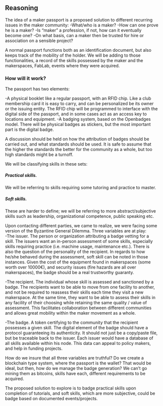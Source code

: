 ## Reasoning   

The idea of a maker passport is a proposed solution to different recurring issues in the maker community:
-What/who is a maker?
-How can one prove he is a maker?
-Is “maker” a profession, if not, how can it eventually become one?
-On what basis, can a maker then be trusted for hire or association on a sensible project?

A normal passport functions both as an identification document, but also keeps track of the mobility of the holder. We will be adding to those functionalities, a record of the skills possessed by the maker and the makerspaces, FabLab, events where they were acquired.

### How will it work?   

The passport has two elements:   

-A physical booklet like a regular passport, with an RFID chip.
Like a club membership card it is easy to carry, and can be personalized be its owner or the issuing entity. The RFID chip will be programmed to interface with the digital side of the passport, and in some cases act as an access key to locations and equipment. 
-A badging system, based on the Openbadges model.
There will be physical badges as stickers, but the most important part is the digital badge. 


A discussion should be held on how the attribution of badges should be carried out, and what standards should be used.
It is safe to assume that the higher the standards the better for the community as a whole, but too high standards might be a turnoff.

We will be classifying skills in these sets:
##### Practical skills.
We will be referring to skills requiring some tutoring and practice to master.
##### Soft skills.
These are harder to define; we will be referring to more abstract/subjective skills such as leadership, organizational competence, public speaking etc.

Upon contacting different parties, we came to realize, we were facing some version of the Byzantine General Dilemma.
Three variables are at play:   
-The issuer.
The person or organization attributing a badge vetting for a skill.
The issuers want an in-person assessment of some skills, especially skills requiring practice (i.e. machine usage, maintenance etc.). There is also the question of the personality of the recipient. In regards to how he/she behaved during the assessment, soft skill can be noted in those instances. Given the cost of the equipment found in makerspaces (some worth over 10000€), and security issues (fire hazards are all over makerspaces), the badge should be a real trustworthy guaranty. 

-The recipient.
The individual whose skill is assessed and sanctioned by a badge.
The recipients want to be able to move from one facility to another, and not be required to reassess their skills each time they visit a new makerspace. At the same time, they want to be able to assess their skills in any facility of their choosing while retaining the same quality / value of assessment. This facilitates collaboration between different communities and allows great mobility within the maker movement as a whole.

-The badge.
A token certifying to the community that the recipient possesses a given skill. 
The digital element of the badge should have a protocol guaranteeing its authenticity. It should not just be a copy/paste file, but be traceable back to the issuer. Each issuer would have a database of all skills available within his node. This data can appeal to policy makers, and help in funding projects.


How do we insure that all three variables are truthful?
Do we create a blockchain type system, where the passport is the wallet? 
That would be ideal, but then, how do we manage the badge generation? We can’t go mining them as bitcoins, skills have each, different requirements to be acquired.

The proposed solution to explore is to badge practical skills upon completion of tutorials, and soft skills, which are more subjective, could be badge based on documented events/projects. 






